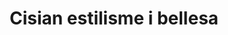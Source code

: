 ---
title: "Cisian estilisme i bellesa"
url: /barcelona/cisian-estilisme-i-bellesa/
shop: Friseur
---
